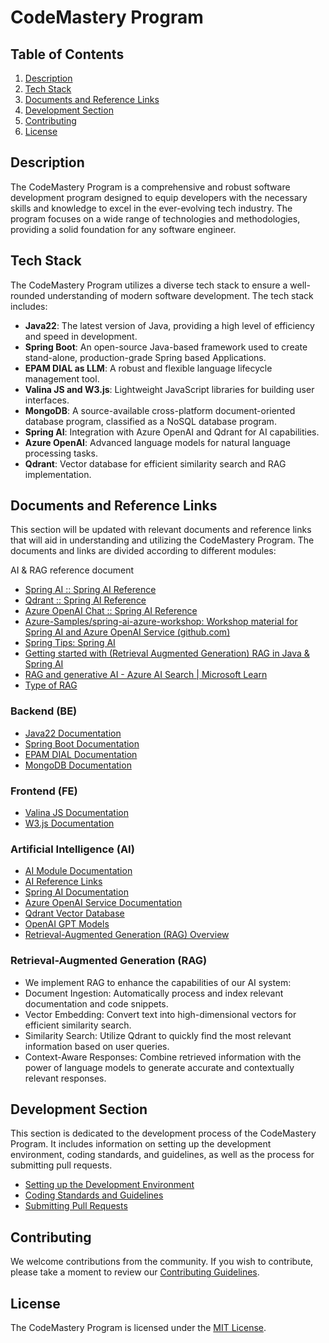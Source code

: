 # CodeMastery Program

## Table of Contents
1. [Description](#description)
2. [Tech Stack](#tech-stack)
3. [Documents and Reference Links](#documents-and-reference-links)
4. [Development Section](#development-section)
5. [Contributing](#contributing)
6. [License](#license)

## Description
The CodeMastery Program is a comprehensive and robust software development program designed to equip developers with the necessary skills and knowledge to excel in the ever-evolving tech industry. The program focuses on a wide range of technologies and methodologies, providing a solid foundation for any software engineer.

## Tech Stack
The CodeMastery Program utilizes a diverse tech stack to ensure a well-rounded understanding of modern software development. The tech stack includes:

- **Java22**: The latest version of Java, providing a high level of efficiency and speed in development.
- **Spring Boot**: An open-source Java-based framework used to create stand-alone, production-grade Spring based Applications.
- **EPAM DIAL as LLM**: A robust and flexible language lifecycle management tool.
- **Valina JS and W3.js**: Lightweight JavaScript libraries for building user interfaces.
- **MongoDB**: A source-available cross-platform document-oriented database program, classified as a NoSQL database program.
- **Spring AI**: Integration with Azure OpenAI and Qdrant for AI capabilities.
- **Azure OpenAI**: Advanced language models for natural language processing tasks.
- **Qdrant**: Vector database for efficient similarity search and RAG implementation.

## Documents and Reference Links
This section will be updated with relevant documents and reference links that will aid in understanding and utilizing the CodeMastery Program. The documents and links are divided according to different modules:

AI & RAG reference document 
- [Spring AI :: Spring AI Reference](https://docs.spring.io/spring-ai/reference/api/vectordbs/qdrant.html)
- [Qdrant :: Spring AI Reference](https://docs.spring.io/spring-ai/reference/api/vectordbs/qdrant.html)
- [Azure OpenAI Chat :: Spring AI Reference](https://docs.spring.io/spring-ai/reference/api/chat/azure-openai-chat.html)
- [Azure-Samples/spring-ai-azure-workshop: Workshop material for Spring AI and Azure OpenAI Service (github.com)](https://github.com/Azure-Samples/spring-ai-azure-workshop)
- [Spring Tips: Spring AI](https://www.youtube.com/watch?v=aNKDoiOUo9M)
- [Getting started with (Retrieval Augmented Generation) RAG in Java & Spring AI](https://www.youtube.com/watch?v=4-rG2qsTrAs)
- [RAG and generative AI - Azure AI Search | Microsoft Learn](https://learn.microsoft.com/en-us/azure/search/retrieval-augmented-generation-overview)
- [Type of RAG](https://blog.jayanthk.in/types-of-rag-an-overview-0e2b3ed71b82)

### Backend (BE)
- [Java22 Documentation](https://java.com)
- [Spring Boot Documentation](#)
- [EPAM DIAL Documentation](#)
- [MongoDB Documentation](#)

### Frontend (FE)
- [Valina JS Documentation](#)
- [W3.js Documentation](#)

### Artificial Intelligence (AI)
- [AI Module Documentation](#)
- [AI Reference Links](#)
- [Spring AI Documentation](https://docs.spring.io/spring-ai/reference/)
- [Azure OpenAI Service Documentation](https://learn.microsoft.com/en-us/azure/cognitive-services/openai/)
- [Qdrant Vector Database](https://qdrant.tech/documentation/)
- [OpenAI GPT Models](https://platform.openai.com/docs/models)
- [Retrieval-Augmented Generation (RAG) Overview](https://www.pinecone.io/learn/retrieval-augmented-generation/)

### Retrieval-Augmented Generation (RAG)
- We implement RAG to enhance the capabilities of our AI system:
- Document Ingestion: Automatically process and index relevant documentation and code snippets.
- Vector Embedding: Convert text into high-dimensional vectors for efficient similarity search.
- Similarity Search: Utilize Qdrant to quickly find the most relevant information based on user queries.
- Context-Aware Responses: Combine retrieved information with the power of language models to generate accurate and contextually relevant responses.

## Development Section
This section is dedicated to the development process of the CodeMastery Program. It includes information on setting up the development environment, coding standards, and guidelines, as well as the process for submitting pull requests.

- [Setting up the Development Environment](#)
- [Coding Standards and Guidelines](#)
- [Submitting Pull Requests](#)

## Contributing
We welcome contributions from the community. If you wish to contribute, please take a moment to review our [Contributing Guidelines](#).

## License
The CodeMastery Program is licensed under the [MIT License](#).